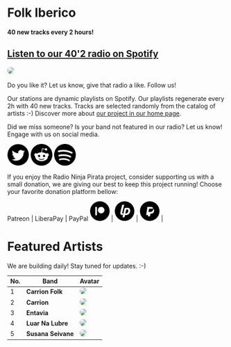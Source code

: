 # Folk Iberico

**40 new tracks every 2 hours!**


## [Listen to our 40'2 radio on Spotify](https://spoti.fi/2FGIAY6)

<a href="https://spoti.fi/2FGIAY6" target="_blank"><img src="https://mosaic.scdn.co/640/ab67616d0000b27337db6a8842b7fa70cfa856d0ab67616d0000b27380a29502d1973beb83637fbeab67616d0000b2738fdf3361f8c613a002292352ab67616d0000b273ae03268fc196e1c196db608e" height="300" width="auto" style="border-radius:50%"></a>

Do you like it? Let us know, give that radio a like. Follow us!


Our stations are dynamic playlists on Spotify. Our playlists regenerate every 2h with 40 new tracks. Tracks are selected randomly from the catalog of artists :-) Discover more about [our project in our home page](https://radioninjapirata.github.io).

Did we miss someone? Is your band not featured in our radio? Let us know! Engage with us on social media.

<p>
    <a href="https://twitter.com/RNinjaPirata" target="_blank"><img src="assets/twitter_button.png" alt="twitter" height="50" width="50" /></a>
    <a href="https://www.reddit.com/r/RadioNinjaPirata/" target="_blank"><img src="assets/reddit_button.png" alt="reddit" height="50" width="50" /></a>
    <a href="https://open.spotify.com/user/pagbz485dhfowwiza5wc9cwh8?si=XVuH5a3NQ8Ohft-yPC5XBA" target="_blank"><img src="assets/spotify_button.png" alt="spotify" height="50" width="50" /></a>
</p>


If you enjoy the Radio Ninja Pirata project, consider supporting us with a small donation, we are giving our best to keep this project running! Choose your favorite donation platform bellow:

 Patreon | LiberaPay | PayPal
<a href="https://www.patreon.com/radioninjapirata" target="_blank"><img src="assets/patreon_black_logo_500x500.png" alt="patreon" height="45" width="45" /></a> | <a href="https://liberapay.com/RadioNinjaPirata/donate" target="_blank"><img src="assets/liberapay_logo_500x500.png" alt="liberapay" height="45" width="45" /></a> | <a href="https://www.paypal.com/cgi-bin/webscr?cmd=_s-xclick&hosted_button_id=TWGZ3KKDLEDUE&source=url" target="_blank"><img src="assets/paypal_black_logo_500x500.png" alt="paypal" height="45" width="45" /></a> |


# Featured Artists

We are building daily! Stay tuned for updates. :-)

No. | Band | Avatar
--- | ---- | ------
1 | **Carrion Folk** | <a href="https://open.spotify.com/artist/1LL1Nq7aWhZy5DovYoKegD" target="_blank"><img src="https://i.scdn.co/image/ab67616d00001e02ae03268fc196e1c196db608e" height="100" width="auto" style="border-radius:50%"></a>
2 | **Carrion** | <a href="https://open.spotify.com/artist/1Dvp19HQQL6UIr4j9KpjZK" target="_blank"><img src="https://i.scdn.co/image/f1022e1ab6cea67614bae363e76ad62c9bcae48e" height="100" width="auto" style="border-radius:50%"></a>
3 | **Entavia** | <a href="https://open.spotify.com/artist/78gQN7zCAhO7dj0I2zVFjb" target="_blank"><img src="https://i.scdn.co/image/ab67616d00001e028fdf3361f8c613a002292352" height="100" width="auto" style="border-radius:50%"></a>
4 | **Luar Na Lubre** | <a href="https://open.spotify.com/artist/5JqaR50nAadSYO26G1x97a?si=1L5dU_JORwCJcbJeiEWpOw" target="_blank"><img src="https://i.scdn.co/image/cf902c8e35728323c772e8a5c4fc6f11c5ed0181" height="100" width="auto" style="border-radius:50%"></a>
5 | **Susana Seivane** | <a href="https://open.spotify.com/artist/1ldvzG3ZRDmpwiln8evSPf?si=Ypt_pMdtTz2jBmOU0QFcZg" target="_blank"><img src="https://i.scdn.co/image/ab67616d00001e0250ae539c803f4132168e65fe" height="100" width="auto" style="border-radius:50%"></a>